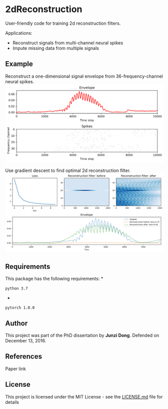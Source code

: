 # 2dReconstruction
User-friendly code for training 2d reconstruction filters.

Applications:
* Reconstruct signals from multi-channel neural spikes
* Impute missing data from multiple signals

## Example
Reconstruct a one-dimensional signal envelope from 36-frequency-channel neural spikes.
![Alt text](figures/input.png)

Use gradient descent to find optimal 2d reconstruction filter.
![Alt text](figures/result.png)

## Requirements
This package has the following requirements:
* 
```
python 3.7
```
*

```
pytorch 1.0.0
```



## Author
This project was part of the PhD dissertation by **Junzi Dong**. Defended on December 13, 2016.


## References
Paper link

## License
This project is licensed under the MIT License - see the [LICENSE.md](LICENSE.md) file for details
